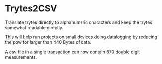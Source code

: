 # Trytes2CSV
Translate trytes directly to alphanumeric characters and keep the trytes somewhat readable directly.

This will help run projects on small devices doing datalogging by reducing the pow for larger than 440 Bytes of data.

A csv file in a single transaction can now contain 670 double digit measurements.
